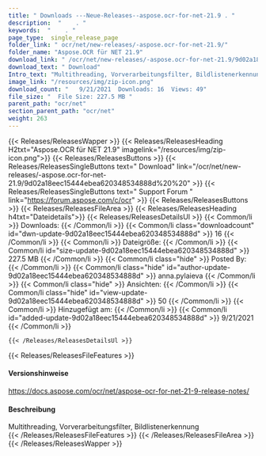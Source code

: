 ```yaml
---
title: " Downloads ---Neue-Releases--aspose.ocr-for-net-21.9 . "
description:  "    . " 
keywords:  "    . " 
page_type:  single_release_page
folder_link: " ocr/net/new-releases/-aspose.ocr-for-net-21.9/"
folder_name: "Aspose.OCR für NET 21.9"
download_link: " /ocr/net/new-releases/-aspose.ocr-for-net-21.9/9d02a18eec15444ebea620348534888d"
download_text: " Download"
Intro_text: "Multithreading, Vorverarbeitungsfilter, Bildlistenerkennung"
image_link: "/resources/img/zip-icon.png"
download_count: "   9/21/2021  Downloads: 16  Views: 49"
file_size: "  File Size: 227.5 MB "
parent_path: "ocr/net"
section_parent_path: "ocr/net"
weight: 263
---
```


{{< Releases/ReleasesWapper >}}
  {{< Releases/ReleasesHeading H2txt="Aspose.OCR für NET 21.9" imagelink="/resources/img/zip-icon.png">}}
  {{< Releases/ReleasesButtons >}}
    {{< Releases/ReleasesSingleButtons text=" Download" link="/ocr/net/new-releases/-aspose.ocr-for-net-21.9/9d02a18eec15444ebea620348534888d%20%20" >}}
    {{< Releases/ReleasesSingleButtons text=" Support Forum " link="https://forum.aspose.com/c/ocr" >}}
  {{< Releases/ReleasesButtons >}}
  {{< Releases/ReleasesFileArea >}}
    {{< Releases/ReleasesHeading h4txt="Dateidetails">}}
    {{< Releases/ReleasesDetailsUl >}}
            {{< Common/li >}} Downloads: {{< /Common/li >}}
      {{< Common/li class="downloadcount" id="dwn-update-9d02a18eec15444ebea620348534888d" >}} 16 {{< /Common/li >}}
      {{< Common/li >}} Dateigröße: {{< /Common/li >}}
      {{< Common/li id="size-update-9d02a18eec15444ebea620348534888d" >}} 227.5 MB {{< /Common/li >}} 
      {{< Common/li  class="hide" >}} Posted By: {{< /Common/li >}} 
      {{< Common/li class="hide" id="author-update-9d02a18eec15444ebea620348534888d" >}} anna.pylaieva {{< /Common/li >}}
      {{< Common/li class="hide" >}} Ansichten: {{< /Common/li >}}
      {{< Common/li class="hide" id="view-update-9d02a18eec15444ebea620348534888d" >}} 50 {{< /Common/li >}}
      {{< Common/li >}} Hinzugefügt am: {{< /Common/li >}}
      {{< Common/li id="added-update-9d02a18eec15444ebea620348534888d" >}} 9/21/2021 {{< /Common/li >}} 

    {{< /Releases/ReleasesDetailsUl >}}

  {{< Releases/ReleasesFileFeatures >}}
      <h4>Versionshinweise</h4><div> <a href="https://docs.aspose.com/ocr/net/aspose-ocr-for-net-21-9-release-notes/">https://docs.aspose.com/ocr/net/aspose-ocr-for-net-21-9-release-notes/</a></div><h4> Beschreibung</h4><div class="HTMLDescription"> Multithreading, Vorverarbeitungsfilter, Bildlistenerkennung</div>
  {{< /Releases/ReleasesFileFeatures >}}
 {{< /Releases/ReleasesFileArea >}}
{{< /Releases/ReleasesWapper >}}



